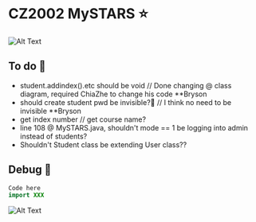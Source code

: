 # CZ2002 MySTARS ⭐

![Alt Text](https://data.whicdn.com/images/238451357/original.gif)

## To do 🚌
- student.addindex().etc should be void // Done changing @ class diagram, required ChiaZhe to change his code **Bryson
- should create student pwd be invisible?🤔 // I think no need to be invisible **Bryson
- get index number // get course name?
- line 108 @ MySTARS.java, shouldn't mode == 1 be logging into admin instead of students?
- Shouldn't Student class be extending User class??

## Debug 🎅 
```java
Code here
import XXX 
```

![Alt Text](https://bestanimations.com/media/cats/608000676cute-kitty-animated-gif-26.gif)